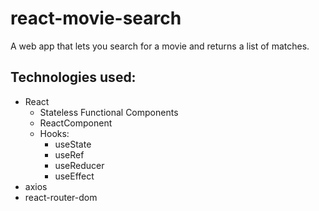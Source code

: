 # react-movie-search

A web app that lets you search for a movie and returns a list of matches.

## Technologies used:

- React
  - Stateless Functional Components
  - ReactComponent
  - Hooks:
    - useState
    - useRef
    - useReducer
    - useEffect
- axios
- react-router-dom
